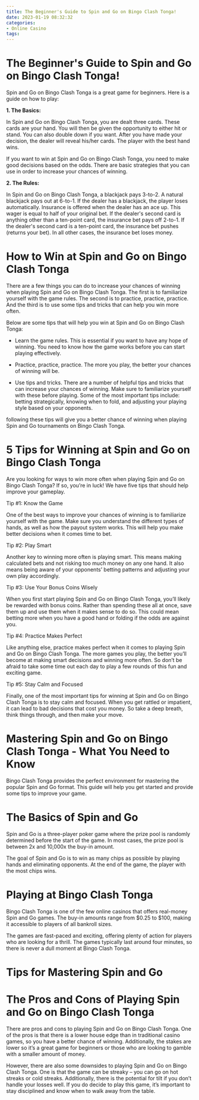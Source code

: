 ```yaml
---
title: The Beginner's Guide to Spin and Go on Bingo Clash Tonga!
date: 2023-01-19 08:32:32
categories:
- Online Casino
tags:
---
```



#  The Beginner's Guide to Spin and Go on Bingo Clash Tonga!

Spin and Go on Bingo Clash Tonga is a great game for beginners. Here is a guide on how to play:

**1. The Basics:**

In Spin and Go on Bingo Clash Tonga, you are dealt three cards. These cards are your hand. You will then be given the opportunity to either hit or stand. You can also double down if you want. After you have made your decision, the dealer will reveal his/her cards. The player with the best hand wins.

If you want to win at Spin and Go on Bingo Clash Tonga, you need to make good decisions based on the odds. There are basic strategies that you can use in order to increase your chances of winning.

**2. The Rules:**

In Spin and Go on Bingo Clash Tonga, a blackjack pays 3-to-2. A natural blackjack pays out at 6-to-1. If the dealer has a blackjack, the player loses automatically. Insurance is offered when the dealer has an ace up. This wager is equal to half of your original bet. If the dealer's second card is anything other than a ten-point card, the insurance bet pays off 2-to-1. If the dealer's second card is a ten-point card, the insurance bet pushes (returns your bet). In all other cases, the insurance bet loses money.

#  How to Win at Spin and Go on Bingo Clash Tonga

There are a few things you can do to increase your chances of winning when playing Spin and Go on Bingo Clash Tonga. The first is to familiarize yourself with the game rules. The second is to practice, practice, practice. And the third is to use some tips and tricks that can help you win more often.

Below are some tips that will help you win at Spin and Go on Bingo Clash Tonga:

- Learn the game rules. This is essential if you want to have any hope of winning. You need to know how the game works before you can start playing effectively.

- Practice, practice, practice. The more you play, the better your chances of winning will be.

- Use tips and tricks. There are a number of helpful tips and tricks that can increase your chances of winning. Make sure to familiarize yourself with these before playing. Some of the most important tips include: betting strategically, knowing when to fold, and adjusting your playing style based on your opponents.

 following these tips will give you a better chance of winning when playing Spin and Go tournaments on Bingo Clash Tonga.

#  5 Tips for Winning at Spin and Go on Bingo Clash Tonga

Are you looking for ways to win more often when playing Spin and Go on Bingo Clash Tonga? If so, you’re in luck! We have five tips that should help improve your gameplay.

Tip #1: Know the Game

One of the best ways to improve your chances of winning is to familiarize yourself with the game. Make sure you understand the different types of hands, as well as how the payout system works. This will help you make better decisions when it comes time to bet.

Tip #2: Play Smart

Another key to winning more often is playing smart. This means making calculated bets and not risking too much money on any one hand. It also means being aware of your opponents’ betting patterns and adjusting your own play accordingly.

Tip #3: Use Your Bonus Coins Wisely

When you first start playing Spin and Go on Bingo Clash Tonga, you’ll likely be rewarded with bonus coins. Rather than spending these all at once, save them up and use them when it makes sense to do so. This could mean betting more when you have a good hand or folding if the odds are against you.

Tip #4: Practice Makes Perfect

Like anything else, practice makes perfect when it comes to playing Spin and Go on Bingo Clash Tonga. The more games you play, the better you’ll become at making smart decisions and winning more often. So don’t be afraid to take some time out each day to play a few rounds of this fun and exciting game.

Tip #5: Stay Calm and Focused

Finally, one of the most important tips for winning at Spin and Go on Bingo Clash Tonga is to stay calm and focused. When you get rattled or impatient, it can lead to bad decisions that cost you money. So take a deep breath, think things through, and then make your move.

#  Mastering Spin and Go on Bingo Clash Tonga - What You Need to Know

Bingo Clash Tonga provides the perfect environment for mastering the popular Spin and Go format. This guide will help you get started and provide some tips to improve your game.

# The Basics of Spin and Go

Spin and Go is a three-player poker game where the prize pool is randomly determined before the start of the game. In most cases, the prize pool is between 2x and 10,000x the buy-in amount.

The goal of Spin and Go is to win as many chips as possible by playing hands and eliminating opponents. At the end of the game, the player with the most chips wins.

# Playing at Bingo Clash Tonga

Bingo Clash Tonga is one of the few online casinos that offers real-money Spin and Go games. The buy-in amounts range from $0.25 to $100, making it accessible to players of all bankroll sizes.

The games are fast-paced and exciting, offering plenty of action for players who are looking for a thrill. The games typically last around four minutes, so there is never a dull moment at Bingo Clash Tonga.

# Tips for Mastering Spin and Go

#  The Pros and Cons of Playing Spin and Go on Bingo Clash Tonga

There are pros and cons to playing Spin and Go on Bingo Clash Tonga. One of the pros is that there is a lower house edge than in traditional casino games, so you have a better chance of winning. Additionally, the stakes are lower so it’s a great game for beginners or those who are looking to gamble with a smaller amount of money.

However, there are also some downsides to playing Spin and Go on Bingo Clash Tonga. One is that the game can be streaky – you can go on hot streaks or cold streaks. Additionally, there is the potential for tilt if you don’t handle your losses well. If you do decide to play this game, it’s important to stay disciplined and know when to walk away from the table.